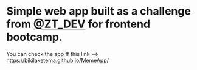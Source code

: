 # Simple web app built as a challenge from [@ZT_DEV](https://twitter.com/zg_dev) for frontend bootcamp.
You can check the app ff this link ==> https://bikilaketema.github.io/MemeApp/
